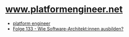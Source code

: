 # www.platformengineer.net 

+ [platform engineer](https://www.platformengineer.net/)
+ [Folge 133 - Wie Software-Architekt:innen ausbilden?](https://software-architektur.tv/2022/09/09/folge133.html)
